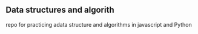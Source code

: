 ## Data structures and algorith

repo for practicing adata structure and algorithms in javascript and Python

